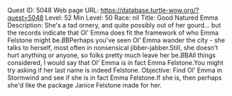 Quest ID: 5048
Web page URL: https://database.turtle-wow.org/?quest=5048
Level: 52
Min Level: 50
Race: nil
Title: Good Natured Emma
Description: She's a tad ornery, and quite possibly out of her gourd... but the records indicate that Ol' Emma does fit the framework of who Emma Felstone might be.$B$BPerhaps you've seen Ol' Emma wander the city - she talks to herself, most often in nonsensical jibber-jabber.Still, she doesn't hurt anything or anyone, so folks pretty much leave her be.$B$BAll things considered, I would say that Ol' Emma is in fact Emma Felstone.You might try asking if her last name is indeed Felstone.
Objective: Find Ol' Emma in Stormwind and see if she is in fact Emma Felstone.If she is, then perhaps she'd like the package Janice Felstone made for her.
